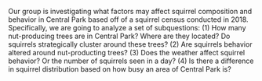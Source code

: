 Our group is investigating what factors may affect squirrel composition and behavior in Central Park based off of a squirrel census conducted in 2018. 
Specifically, we are going to analyze a set of subquestions: 
(1) How many nut-producing trees are in Central Park? Where are they located? Do squirrels strategically cluster around these trees?
(2) Are squirrels behavior altered around nut-producting trees?
(3) Does the weather affect squirrel behavior? Or the number of squirrels seen in a day?
(4) Is there a difference in squirrel distribution based on how busy an area of Central Park is?
